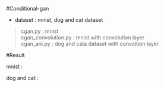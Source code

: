 #Conditional-gan  

* dataset : mnist, dog and cat dataset  
>cgan.py : mnist  
>cgan_convolution.py : mnist with convolution layer  
>cgan_ani.py : dog and cata dataset with convoltion layer  

#Result  

mnist :  

dog and cat :  
